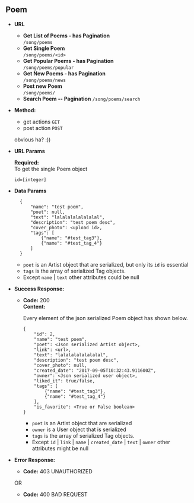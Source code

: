 **Poem**
----

* **URL**

    * **Get List of Poems - has Pagination** </br> `/song/poems`
    * **Get Single Poem** </br> `/song/poems/<id>`
    * **Get Popular Poems - has Pagination** </br> `/song/poems/popular`
    * **Get New Poems - has Pagination** </br> `/song/poems/news`
    * **Post new Poem** </br> `/song/poems/` 
    * **Search Poem -- Pagination** `/song/poems/search`

    
* **Method:**
  
     * get actions `GET`
     * post action `POST`
     
     obvious ha? :))
  
*  **URL Params**

   **Required:** </br>
   To get the single Poem object

   `id=[integer]`


* **Data Params**
    
        {
            "name": "test poem",
            "poet": null,
            "text": "lalalalalalalalal",
            "description": "test poem desc",
            "cover_photo": <upload id>,
            "tags": [
                {"name": "#test_tag3"},
                {"name": "#test_tag_4"}
            ]
        }
    
  * `poet` is an Artist object that are serialized, but only its `id` is essential
  * `tags` is the array of serialized Tag objects.
  * Except  `name` |  `text` other attributes could be null

    

* **Success Response:**
  
  * **Code:** 200 <br />
    **Content:** 
    
    Every element of the json serialized Poem object has shown below.
    
        {
            "id": 2,
            "name": "test poem",
            "poet": <Json serialized Artist object>,
            "link": <url>,
            "text": "lalalalalalalalal",
            "description": "test poem desc",
            "cover_photo": null,
            "created_date": "2017-09-05T10:32:43.911600Z",
            "owner": <Json serialized user object>,
            "liked_it": true/false,
            "tags": [
                {"name": "#test_tag3"},
                {"name": "#test_tag_4"}
            ],
            "is_favorite": <True or False boolean>
        }

    * `poet` is an Artist object that are serialized
    * `owner` is a User object that is serialized
    * `tags` is the array of serialized Tag objects.
    * Except `id` | `link` | `name` | `created_date` | `text` | `owner` other attributes might be null

* **Error Response:**

  * **Code:** 403 UNAUTHORIZED <br />

  OR

  * **Code:** 400 BAD REQUEST <br />
